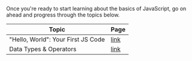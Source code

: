 Once you're ready to start learning about the basics of JavaScript, go on ahead and progress through the topics below.

| Topic                              | Page                                     |
|------------------------------------|------------------------------------------|
| "Hello, World": Your First JS Code | [link](contents/hello_world.md)          |
| Data Types & Operators             | [link](contents/data_types_operators.md) |
